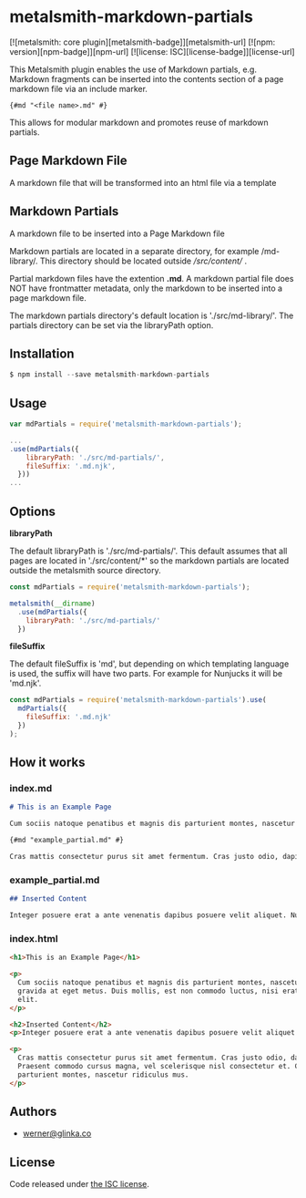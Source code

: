 # metalsmith-markdown-partials

[![metalsmith: core plugin][metalsmith-badge]][metalsmith-url]
[![npm: version][npm-badge]][npm-url]
[![license: ISC][license-badge]][license-url]

This Metalsmith plugin enables the use of Markdown partials, e.g. Markdown fragments can be inserted into the contents section of a page markdown file via an include marker.

```
{#md "<file name>.md" #}
```

This allows for modular markdown and promotes reuse of markdown partials.

## Page Markdown File

A markdown file that will be transformed into an html file via a template

## Markdown Partials

A markdown file to be inserted into a Page Markdown file

Markdown partials are located in a separate directory, for example /md-library/. This directory should be located outside _/src/content/_ .

Partial markdown files have the extention **.md**. A markdown partial file does NOT have frontmatter metadata, only the markdown to be inserted into a page markdown file.

The markdown partials directory's default location is './src/md-library/'. The partials directory can be set via the libraryPath option.

## Installation

```js
$ npm install --save metalsmith-markdown-partials
```

## Usage

```js
var mdPartials = require('metalsmith-markdown-partials');

...
.use(mdPartials({
    libraryPath: './src/md-partials/',
    fileSuffix: '.md.njk',
  }))
...

```

## Options

**libraryPath**

The default libraryPath is './src/md-partials/'. This default assumes that all pages are located in './src/content/\*' so the markdown partials are located outside the metalsmith source directory.

```js
const mdPartials = require('metalsmith-markdown-partials');

metalsmith(__dirname)
  .use(mdPartials({
    libraryPath: './src/md-partials/'
  })
```

**fileSuffix**

The default fileSuffix is 'md', but depending on which templating language is used, the suffix will have two parts. For example for Nunjucks it will be 'md.njk'.

```js
const mdPartials = require('metalsmith-markdown-partials').use(
  mdPartials({
    fileSuffix: '.md.njk'
  })
);
```

## How it works

### index.md

```markdown
# This is an Example Page

Cum sociis natoque penatibus et magnis dis parturient montes, nascetur ridiculus mus. Donec id elit non mi porta gravida at eget metus. Duis mollis, est non commodo luctus, nisi erat porttitor ligula, eget lacinia odio sem nec elit.

{#md "example_partial.md" #}

Cras mattis consectetur purus sit amet fermentum. Cras justo odio, dapibus ac facilisis in, egestas eget quam. Praesent commodo cursus magna, vel scelerisque nisl consectetur et. Cum sociis natoque penatibus et magnis dis parturient montes, nascetur ridiculus mus.
```

### example_partial.md

```markdown
## Inserted Content

Integer posuere erat a ante venenatis dapibus posuere velit aliquet. Nulla vitae elit libero, a pharetra augue.
```

### index.html

```html
<h1>This is an Example Page</h1>

<p>
  Cum sociis natoque penatibus et magnis dis parturient montes, nascetur ridiculus mus. Donec id elit non mi porta
  gravida at eget metus. Duis mollis, est non commodo luctus, nisi erat porttitor ligula, eget lacinia odio sem nec
  elit.
</p>

<h2>Inserted Content</h2>
<p>Integer posuere erat a ante venenatis dapibus posuere velit aliquet. Nulla vitae elit libero, a pharetra augue.</p>

<p>
  Cras mattis consectetur purus sit amet fermentum. Cras justo odio, dapibus ac facilisis in, egestas eget quam.
  Praesent commodo cursus magna, vel scelerisque nisl consectetur et. Cum sociis natoque penatibus et magnis dis
  parturient montes, nascetur ridiculus mus.
</p>
```

## Authors

- [werner@glinka.co](https://github.com/wernerglinka)

## License

Code released under [the ISC license](https://github.com/wernerglinka/metalsmith-markdown-partials/blob/main/LICENSE).
